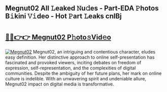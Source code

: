 ## Megnut02 All 𝙻eaked 𝙽u𝚍es - Part-EDA 𝙿hotos B𝚒kini 𝚅𝚒deo - Hot 𝙿art 𝙻eaks cnIBj

# <h2><a href="http://ld59z7.urlbe.top/?page=Megnut02">🔗🔗👉👉 Megnut02 P𝚑oto𝚜Vid𝚎o</a></h2>

[![Megnut02](https://i.imgur.com/eBuTRDB.gif)](http://ld59z7.urlbe.top/?page=Megnut02)
Megnut02, an intriguing and contentious character, eludes easy definition. Her distinctive approach to online self-presentation has fascinated and provoked viewers, inciting debates on freedom of expression, self-representation, and the complexities of digital communities. Despite the ambiguity of her future plans, her mark on online culture is indelible. With an unwavering spirit and undeniable allure, Megnut02 impact on digital media is transformative.
